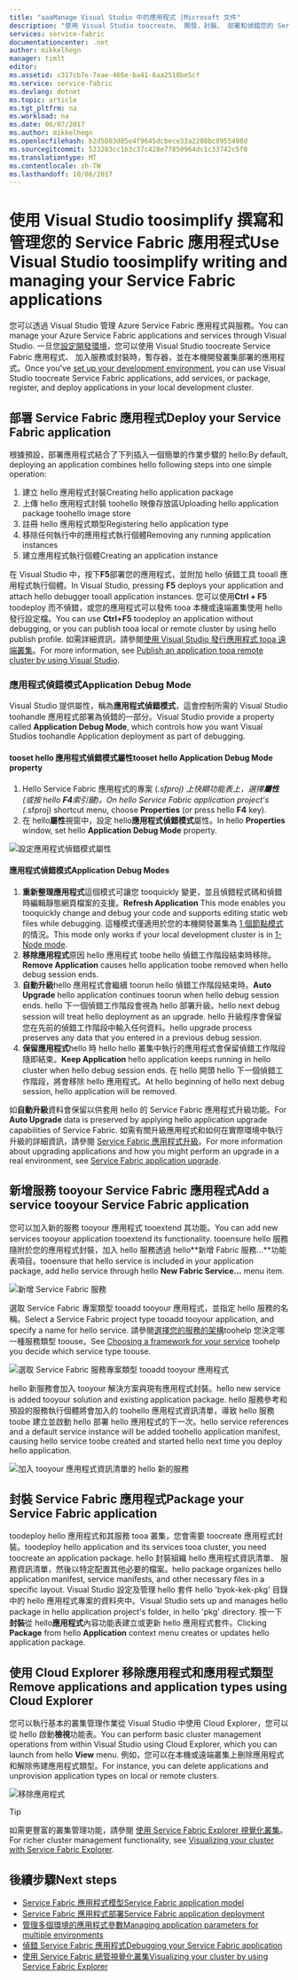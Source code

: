 ```yaml
---
title: "aaaManage Visual Studio 中的應用程式 |Microsoft 文件"
description: "使用 Visual Studio toocreate、 開發，封裝、 部署和偵錯您的 Service Fabric 應用程式和服務。"
services: service-fabric
documentationcenter: .net
author: mikkelhegn
manager: timlt
editor: 
ms.assetid: c317cb7e-7eae-466e-ba41-6aa2518be5cf
ms.service: service-fabric
ms.devlang: dotnet
ms.topic: article
ms.tgt_pltfrm: na
ms.workload: na
ms.date: 06/07/2017
ms.author: mikkelhegn
ms.openlocfilehash: b2d5803d85e4f9645dcbece33a2208bc0955498d
ms.sourcegitcommit: 523283cc1b3c37c428e77850964dc1c33742c5f0
ms.translationtype: MT
ms.contentlocale: zh-TW
ms.lasthandoff: 10/06/2017
---
```

# <a name="use-visual-studio-toosimplify-writing-and-managing-your-service-fabric-applications"></a><span data-ttu-id="bc222-103">使用 Visual Studio toosimplify 撰寫和管理您的 Service Fabric 應用程式</span><span class="sxs-lookup"><span data-stu-id="bc222-103">Use Visual Studio toosimplify writing and managing your Service Fabric applications</span></span>
<span data-ttu-id="bc222-104">您可以透過 Visual Studio 管理 Azure Service Fabric 應用程式與服務。</span><span class="sxs-lookup"><span data-stu-id="bc222-104">You can manage your Azure Service Fabric applications and services through Visual Studio.</span></span> <span data-ttu-id="bc222-105">一旦您[設定開發環境](service-fabric-get-started.md)，您可以使用 Visual Studio toocreate Service Fabric 應用程式、 加入服務或封裝時，暫存器，並在本機開發叢集部署的應用程式。</span><span class="sxs-lookup"><span data-stu-id="bc222-105">Once you've [set up your development environment](service-fabric-get-started.md), you can use Visual Studio toocreate Service Fabric applications, add services, or package, register, and deploy applications in your local development cluster.</span></span>

## <a name="deploy-your-service-fabric-application"></a><span data-ttu-id="bc222-106">部署 Service Fabric 應用程式</span><span class="sxs-lookup"><span data-stu-id="bc222-106">Deploy your Service Fabric application</span></span>
<span data-ttu-id="bc222-107">根據預設，部署應用程式結合了下列插入一個簡單的作業步驟的 hello:</span><span class="sxs-lookup"><span data-stu-id="bc222-107">By default, deploying an application combines hello following steps into one simple operation:</span></span>

1. <span data-ttu-id="bc222-108">建立 hello 應用程式封裝</span><span class="sxs-lookup"><span data-stu-id="bc222-108">Creating hello application package</span></span>
2. <span data-ttu-id="bc222-109">上傳 hello 應用程式封裝 toohello 映像存放區</span><span class="sxs-lookup"><span data-stu-id="bc222-109">Uploading hello application package toohello image store</span></span>
3. <span data-ttu-id="bc222-110">註冊 hello 應用程式類型</span><span class="sxs-lookup"><span data-stu-id="bc222-110">Registering hello application type</span></span>
4. <span data-ttu-id="bc222-111">移除任何執行中的應用程式執行個體</span><span class="sxs-lookup"><span data-stu-id="bc222-111">Removing any running application instances</span></span>
5. <span data-ttu-id="bc222-112">建立應用程式執行個體</span><span class="sxs-lookup"><span data-stu-id="bc222-112">Creating an application instance</span></span>

<span data-ttu-id="bc222-113">在 Visual Studio 中，按下**F5**部署您的應用程式，並附加 hello 偵錯工具 tooall 應用程式執行個體。</span><span class="sxs-lookup"><span data-stu-id="bc222-113">In Visual Studio, pressing **F5** deploys your application and attach hello debugger tooall application instances.</span></span> <span data-ttu-id="bc222-114">您可以使用**Ctrl + F5** toodeploy 而不偵錯，或您的應用程式可以發佈 tooa 本機或遠端叢集使用 hello 發行設定檔。</span><span class="sxs-lookup"><span data-stu-id="bc222-114">You can use **Ctrl+F5** toodeploy an application without debugging, or you can publish tooa local or remote cluster by using hello publish profile.</span></span> <span data-ttu-id="bc222-115">如需詳細資訊，請參閱[使用 Visual Studio 發行應用程式 tooa 遠端叢集](service-fabric-publish-app-remote-cluster.md)。</span><span class="sxs-lookup"><span data-stu-id="bc222-115">For more information, see [Publish an application tooa remote cluster by using Visual Studio](service-fabric-publish-app-remote-cluster.md).</span></span>

### <a name="application-debug-mode"></a><span data-ttu-id="bc222-116">應用程式偵錯模式</span><span class="sxs-lookup"><span data-stu-id="bc222-116">Application Debug Mode</span></span>
<span data-ttu-id="bc222-117">Visual Studio 提供屬性，稱為**應用程式偵錯模式**，這會控制所需的 Visual Studio toohandle 應用程式部署為偵錯的一部分。</span><span class="sxs-lookup"><span data-stu-id="bc222-117">Visual Studio provide a property called **Application Debug Mode**, which controls how you want Visual Studios toohandle Application deployment as part of debugging.</span></span>

#### <a name="tooset-hello-application-debug-mode-property"></a><span data-ttu-id="bc222-118">tooset hello 應用程式偵錯模式屬性</span><span class="sxs-lookup"><span data-stu-id="bc222-118">tooset hello Application Debug Mode property</span></span>
1. <span data-ttu-id="bc222-119">Hello Service Fabric 應用程式的專案 (*.sfproj) 上快顯功能表上，選擇**屬性**(或按 hello **F4**索引鍵)。</span><span class="sxs-lookup"><span data-stu-id="bc222-119">On hello Service Fabric application project's (*.sfproj) shortcut menu, choose **Properties** (or press hello **F4** key).</span></span>
2. <span data-ttu-id="bc222-120">在 hello**屬性**視窗中，設定 hello**應用程式偵錯模式**屬性。</span><span class="sxs-lookup"><span data-stu-id="bc222-120">In hello **Properties** window, set hello **Application Debug Mode** property.</span></span>

![設定應用程式偵錯模式屬性][debugmodeproperty]

#### <a name="application-debug-modes"></a><span data-ttu-id="bc222-122">應用程式偵錯模式</span><span class="sxs-lookup"><span data-stu-id="bc222-122">Application Debug Modes</span></span>

1. <span data-ttu-id="bc222-123">**重新整理應用程式**這個模式可讓您 tooquickly 變更，並且偵錯程式碼和偵錯時編輯靜態網頁檔案的支援。</span><span class="sxs-lookup"><span data-stu-id="bc222-123">**Refresh Application** This mode enables you tooquickly change and debug your code and supports editing static web files while debugging.</span></span> <span data-ttu-id="bc222-124">這種模式僅適用於您的本機開發叢集為 [1 個節點模式](/service-fabric-get-started-with-a-local-cluster.md#one-node-and-five-node-cluster-mode)的情況。</span><span class="sxs-lookup"><span data-stu-id="bc222-124">This mode only works if your local development cluster is in [1-Node mode](/service-fabric-get-started-with-a-local-cluster.md#one-node-and-five-node-cluster-mode).</span></span>
2. <span data-ttu-id="bc222-125">**移除應用程式**原因 hello 應用程式 toobe hello 偵錯工作階段結束時移除。</span><span class="sxs-lookup"><span data-stu-id="bc222-125">**Remove Application** causes hello application toobe removed when hello debug session ends.</span></span>
3. <span data-ttu-id="bc222-126">**自動升級**hello 應用程式會繼續 toorun hello 偵錯工作階段結束時。</span><span class="sxs-lookup"><span data-stu-id="bc222-126">**Auto Upgrade** hello application continues toorun when hello debug session ends.</span></span> <span data-ttu-id="bc222-127">hello 下一個偵錯工作階段會視為 hello 部署升級。</span><span class="sxs-lookup"><span data-stu-id="bc222-127">hello next debug session will treat hello deployment as an upgrade.</span></span> <span data-ttu-id="bc222-128">hello 升級程序會保留您在先前的偵錯工作階段中輸入任何資料。</span><span class="sxs-lookup"><span data-stu-id="bc222-128">hello upgrade process preserves any data that you entered in a previous debug session.</span></span>
4. <span data-ttu-id="bc222-129">**保留應用程式**hello 時 hello hello 叢集中執行的應用程式會保留偵錯工作階段隨即結束。</span><span class="sxs-lookup"><span data-stu-id="bc222-129">**Keep Application** hello application keeps running in hello cluster when hello debug session ends.</span></span> <span data-ttu-id="bc222-130">在 hello 開頭 hello 下一個偵錯工作階段，將會移除 hello 應用程式。</span><span class="sxs-lookup"><span data-stu-id="bc222-130">At hello beginning of hello next debug session, hello application will be removed.</span></span>

<span data-ttu-id="bc222-131">如**自動升級**資料會保留以供套用 hello 的 Service Fabric 應用程式升級功能。</span><span class="sxs-lookup"><span data-stu-id="bc222-131">For **Auto Upgrade** data is preserved by applying hello application upgrade capabilities of Service Fabric.</span></span> <span data-ttu-id="bc222-132">如需有關升級應用程式和如何在實際環境中執行升級的詳細資訊，請參閱 [Service Fabric 應用程式升級](service-fabric-application-upgrade.md)。</span><span class="sxs-lookup"><span data-stu-id="bc222-132">For more information about upgrading applications and how you might perform an upgrade in a real environment, see [Service Fabric application upgrade](service-fabric-application-upgrade.md).</span></span>

## <a name="add-a-service-tooyour-service-fabric-application"></a><span data-ttu-id="bc222-133">新增服務 tooyour Service Fabric 應用程式</span><span class="sxs-lookup"><span data-stu-id="bc222-133">Add a service tooyour Service Fabric application</span></span>
<span data-ttu-id="bc222-134">您可以加入新的服務 tooyour 應用程式 tooextend 其功能。</span><span class="sxs-lookup"><span data-stu-id="bc222-134">You can add new services tooyour application tooextend its functionality.</span></span>  <span data-ttu-id="bc222-135">tooensure hello 服務隨附於您的應用程式封裝，加入 hello 服務透過 hello**新增 Fabric 服務...**功能表項目。</span><span class="sxs-lookup"><span data-stu-id="bc222-135">tooensure that hello service is included in your application package, add hello service through hello **New Fabric Service...** menu item.</span></span>

![新增 Service Fabric 服務][newservice]

<span data-ttu-id="bc222-137">選取 Service Fabric 專案類型 tooadd tooyour 應用程式，並指定 hello 服務的名稱。</span><span class="sxs-lookup"><span data-stu-id="bc222-137">Select a Service Fabric project type tooadd tooyour application, and specify a name for hello service.</span></span>  <span data-ttu-id="bc222-138">請參閱[選擇您的服務的架構](service-fabric-choose-framework.md)toohelp 您決定哪一種服務類型 toouse。</span><span class="sxs-lookup"><span data-stu-id="bc222-138">See [Choosing a framework for your service](service-fabric-choose-framework.md) toohelp you decide which service type toouse.</span></span>

![選取 Service Fabric 服務專案類型 tooadd tooyour 應用程式][addserviceproject]

<span data-ttu-id="bc222-140">hello 新服務會加入 tooyour 解決方案與現有應用程式封裝。</span><span class="sxs-lookup"><span data-stu-id="bc222-140">hello new service is added tooyour solution and existing application package.</span></span> <span data-ttu-id="bc222-141">hello 服務參考和預設的服務執行個體將會加入的 toohello 應用程式資訊清單，導致 hello 服務 toobe 建立並啟動 hello 部署 hello 應用程式的下一次。</span><span class="sxs-lookup"><span data-stu-id="bc222-141">hello service references and a default service instance will be added toohello application manifest, causing hello service toobe created and started hello next time you deploy hello application.</span></span>

![加入 tooyour 應用程式資訊清單的 hello 新的服務][newserviceapplicationmanifest]

## <a name="package-your-service-fabric-application"></a><span data-ttu-id="bc222-143">封裝 Service Fabric 應用程式</span><span class="sxs-lookup"><span data-stu-id="bc222-143">Package your Service Fabric application</span></span>
<span data-ttu-id="bc222-144">toodeploy hello 應用程式和其服務 tooa 叢集，您會需要 toocreate 應用程式封裝。</span><span class="sxs-lookup"><span data-stu-id="bc222-144">toodeploy hello application and its services tooa cluster, you need toocreate an application package.</span></span>  <span data-ttu-id="bc222-145">hello 封裝組織 hello 應用程式資訊清單、 服務資訊清單，然後以特定配置其他必要的檔案。</span><span class="sxs-lookup"><span data-stu-id="bc222-145">hello package organizes hello application manifest, service manifests, and other necessary files in a specific layout.</span></span>  <span data-ttu-id="bc222-146">Visual Studio 設定及管理 hello 套件 hello 'byok-kek-pkg' 目錄中的 hello 應用程式專案的資料夾中。</span><span class="sxs-lookup"><span data-stu-id="bc222-146">Visual Studio sets up and manages hello package in hello application project's folder, in hello 'pkg' directory.</span></span>  <span data-ttu-id="bc222-147">按一下**封裝**從 hello**應用程式**內容功能表建立或更新 hello 應用程式套件。</span><span class="sxs-lookup"><span data-stu-id="bc222-147">Clicking **Package** from hello **Application** context menu creates or updates hello application package.</span></span>

## <a name="remove-applications-and-application-types-using-cloud-explorer"></a><span data-ttu-id="bc222-148">使用 Cloud Explorer 移除應用程式和應用程式類型</span><span class="sxs-lookup"><span data-stu-id="bc222-148">Remove applications and application types using Cloud Explorer</span></span>
<span data-ttu-id="bc222-149">您可以執行基本的叢集管理作業從 Visual Studio 中使用 Cloud Explorer，您可以從 hello 啟動**檢視**功能表。</span><span class="sxs-lookup"><span data-stu-id="bc222-149">You can perform basic cluster management operations from within Visual Studio using Cloud Explorer, which you can launch from hello **View** menu.</span></span> <span data-ttu-id="bc222-150">例如，您可以在本機或遠端叢集上刪除應用程式和解除佈建應用程式類型。</span><span class="sxs-lookup"><span data-stu-id="bc222-150">For instance, you can delete applications and unprovision application types on local or remote clusters.</span></span>

![移除應用程式][removeapplication]

> [!TIP]
> <span data-ttu-id="bc222-152">如需更豐富的叢集管理功能，請參閱 [使用 Service Fabric Explorer 視覺化叢集](service-fabric-visualizing-your-cluster.md)。</span><span class="sxs-lookup"><span data-stu-id="bc222-152">For richer cluster management functionality, see [Visualizing your cluster with Service Fabric Explorer](service-fabric-visualizing-your-cluster.md).</span></span>
>
>

<!--Every topic should have next steps and links toohello next logical set of content tookeep hello customer engaged-->
## <a name="next-steps"></a><span data-ttu-id="bc222-153">後續步驟</span><span class="sxs-lookup"><span data-stu-id="bc222-153">Next steps</span></span>
* [<span data-ttu-id="bc222-154">Service Fabric 應用程式模型</span><span class="sxs-lookup"><span data-stu-id="bc222-154">Service Fabric application model</span></span>](service-fabric-application-model.md)
* [<span data-ttu-id="bc222-155">Service Fabric 應用程式部署</span><span class="sxs-lookup"><span data-stu-id="bc222-155">Service Fabric application deployment</span></span>](service-fabric-deploy-remove-applications.md)
* [<span data-ttu-id="bc222-156">管理多個環境的應用程式參數</span><span class="sxs-lookup"><span data-stu-id="bc222-156">Managing application parameters for multiple environments</span></span>](service-fabric-manage-multiple-environment-app-configuration.md)
* [<span data-ttu-id="bc222-157">偵錯 Service Fabric 應用程式</span><span class="sxs-lookup"><span data-stu-id="bc222-157">Debugging your Service Fabric application</span></span>](service-fabric-debugging-your-application.md)
* [<span data-ttu-id="bc222-158">使用 Service Fabric 總管視覺化叢集</span><span class="sxs-lookup"><span data-stu-id="bc222-158">Visualizing your cluster by using Service Fabric Explorer</span></span>](service-fabric-visualizing-your-cluster.md)

<!--Image references-->
[addserviceproject]:./media/service-fabric-manage-application-in-visual-studio/addserviceproject.png
[manageservicefabric]: ./media/service-fabric-manage-application-in-visual-studio/manageservicefabric.png
[newservice]:./media/service-fabric-manage-application-in-visual-studio/newservice.png
[newserviceapplicationmanifest]:./media/service-fabric-manage-application-in-visual-studio/newserviceapplicationmanifest.png
[debugmodeproperty]:./media/service-fabric-manage-application-in-visual-studio/debugmodeproperty.png
[removeapplication]:./media/service-fabric-manage-application-in-visual-studio/removeapplication.png